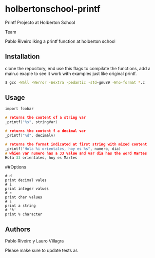 # holbertonschool-printf
Printf Projecto at Holberton School

Team

Pablo Riveiro
iking a printf function at holberton school

## Installation

clone the repository, end use this flags to compilate the functions, add a main.c exaple to see it work with examples just like original printf.

```bash
$ gcc -Wall -Werror -Wextra -pedantic -std=gnu89 -Wno-format *.c
`````

## Usage

```c
import foobar

# returns the content of a string var
_printf("%s", stringVar)

# returns the content f a decimal var
_printf("%d", decimalv)

# returns the format indicated at first string with mixed content
_printf("Hola %i orientales, hoy es %s", numero, dia)
# whien var numero has a 33 value and var dia has the word Martes
Hola 33 orientales, hoy es Martes
`````
##Options
```
# d
print decimal vales
# i
print integer values
# c
print char values
# s
print a string
# '%'
print % character

`````

## Authors

Pablo Riveiro y Lauro Villagra

Please make sure to update tests as 
````
````
````
